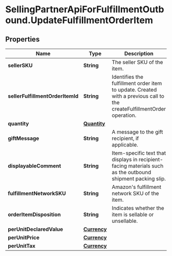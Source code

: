 # SellingPartnerApiForFulfillmentOutbound.UpdateFulfillmentOrderItem

## Properties
Name | Type | Description | Notes
------------ | ------------- | ------------- | -------------
**sellerSKU** | **String** | The seller SKU of the item. | [optional] 
**sellerFulfillmentOrderItemId** | **String** | Identifies the fulfillment order item to update. Created with a previous call to the createFulfillmentOrder operation. | 
**quantity** | [**Quantity**](Quantity.md) |  | 
**giftMessage** | **String** | A message to the gift recipient, if applicable. | [optional] 
**displayableComment** | **String** | Item-specific text that displays in recipient-facing materials such as the outbound shipment packing slip. | [optional] 
**fulfillmentNetworkSKU** | **String** | Amazon&#x27;s fulfillment network SKU of the item. | [optional] 
**orderItemDisposition** | **String** | Indicates whether the item is sellable or unsellable. | [optional] 
**perUnitDeclaredValue** | [**Currency**](Currency.md) |  | [optional] 
**perUnitPrice** | [**Currency**](Currency.md) |  | [optional] 
**perUnitTax** | [**Currency**](Currency.md) |  | [optional] 
